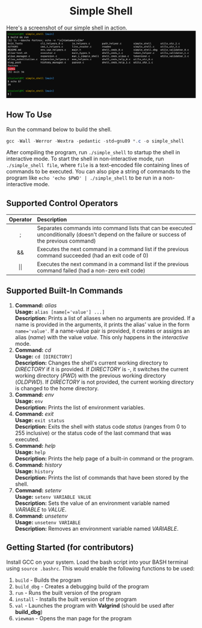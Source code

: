 <h1 style="text-align: center">Simple Shell</h1>
Here's a screenshot of our simple shell in action.

<img src="./readme/img-0.png"/>

## How To Use

Run the command below to build the shell.

```powershell
gcc -Wall -Werror -Wextra -pedantic -std=gnu89 *.c -o simple_shell
```

After compiling the program, run `./simple_shell` to startup the shell in interactive mode. To start the shell in non-interactive mode, run `./simple_shell file`, where `file` is a text-encoded file containing lines of commands to be executed. You can also pipe a string of commands to the program like `echo 'echo $PWD' | ./simple_shell` to be run in a non-interactive mode.

## Supported Control Operators

| Operator | Description |
|:--:|:--|
| ; | Separates commands into command lists that can be executed unconditionally (doesn't depend on the failure or success of the previous command) |
| && | Executes the next command in a command list if the previous command succeeded (had an exit code of 0) |
| \|\| | Executes the next command in a command list if the previous command failed (had a non-zero exit code) |

## Supported Built-In Commands

1. **Command:** *alias*<br/>**Usage:** `alias [name[='value'] ...]`<br/>**Description:** Prints a list of aliases when no arguments are provided. If a name is provided in the arguments, it prints the alias' value in the form `name='value'`. If a name-value pair is provided, it creates or assigns an alias (*name*) with the value *value*. This only happens in the *interactive* mode.
2. **Command:** *cd*<br/>**Usage:** `cd [DIRECTORY]`<br/>**Description:** Changes the shell's current working directory to *DIRECTORY* if it is provided. If *DIRECTORY* is *-*, it switches the current working directory (*PWD*) with the previous working directory (*OLDPWD*). If *DIRECTORY* is not provided, the current working directory is changed to the home directory.
3. **Command:** *env*<br/>**Usage:** `env`<br/>**Description:** Prints the list of environment variables.
4. **Command:** *exit*<br/>**Usage:** `exit status`<br/>**Description:** Exits the shell with status code *status* (ranges from 0 to 255 inclusive) or the status code of the last command that was executed.
5. **Command:** *help*<br/>**Usage:** `help`<br/>**Description:** Prints the help page of a built-in command or the program.
6. **Command:** *history*<br/>**Usage:** `history`<br/>**Description:** Prints the list of commands that have been stored by the shell.
7. **Command:** *setenv*<br/>**Usage:** `setenv VARIABLE VALUE`<br/>**Description:** Sets the value of an environment variable named *VARIABLE* to *VALUE*.
8. **Command:** *unsetenv*<br/>**Usage:** `unsetenv VARIABLE`<br/>**Description:** Removes an environment variable named *VARIABLE*.

## Getting Started (for contributors)

Install GCC on your system.
Load the bash script into your BASH terminal using `source .bashrc`. This would enable the following functions to be used:

1. `build` - Builds the program
2. `build_dbg` - Creates a debugging build of the program
3. `run` - Runs the built version of the program
4. `install` - Installs the built version of the program
5. `val` - Launches the program with **Valgrind** (should be used after **build_dbg**)
6. `viewman` - Opens the man page for the program
